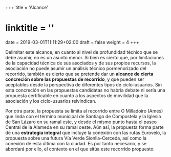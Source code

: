+++
title = 'Alcance'
# linktitle = ''
date = 2019-03-01T11:11:29+02:00
draft = false
weight = 4
+++

Delimitar este alcance, en cuanto al nivel de profundidad técnico que se debe asumir, no es un asunto menor. Si bien es cierto que, por limitaciones de la capacidad técnica de sus asociados y de sus propios recursos, la asociación no puede asumir un análisis técnico pormenorizado del recorrido, también es cierto que se pretende dar un **alcance de cierta concreción sobre las propuestas de recorrido**, y que pueden ser aceptables desde la perspectiva de diferentes tipos de ciclo-usuarios. Sin esta concreción en las propuestas candidatas no habría debate ni sería una propuesta certificable en cuanto a los aspectos de movilidad que la asociación y los ciclo-usuarios reivindican.

Por otra parte, la propuesta se limita al recorrido entre O Milladoiro (Ames) que linda con el término municipal de Santiago de Compostela y la Iglesia de San Lázaro en su ramal este, y desde el mismo punto hasta el paseo Central de la Alameda en su ramal oeste. Aún así, la propuesta forma parte de una **estrategia integral** que incluye la conexión con las rutas Eurovelo, la propuesta sobre una futura Vía Verde Sionlla-Cerceda, así como la conexión de esta última con la ciudad. Es por tanto necesario, y se abordará por ello, el contexto en el que sitúa este recorrido propuesto.
